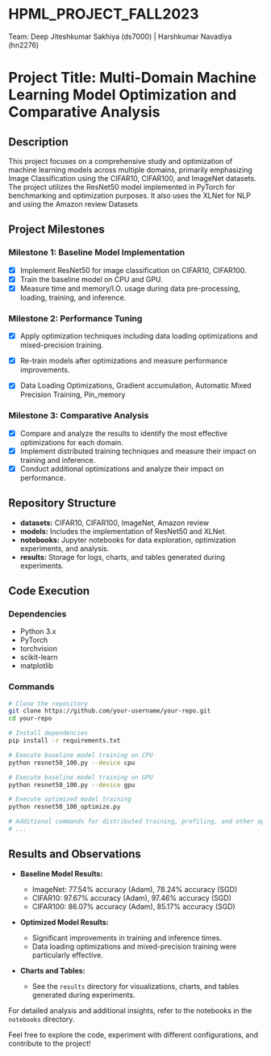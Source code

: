 # HPML_PROJECT_FALL2023
Team: Deep Jiteshkumar Sakhiya (ds7000) | Harshkumar Navadiya (hn2276)

# Project Title: Multi-Domain Machine Learning Model Optimization and Comparative Analysis

## Description
This project focuses on a comprehensive study and optimization of machine learning models across multiple domains, primarily emphasizing Image Classification using the CIFAR10, CIFAR100, and ImageNet datasets. The project utilizes the ResNet50 model implemented in PyTorch for benchmarking and optimization purposes. It also uses the XLNet for NLP and using the Amazon review Datasets

## Project Milestones

### Milestone 1: Baseline Model Implementation
- [x] Implement ResNet50 for image classification on CIFAR10, CIFAR100.
- [x] Train the baseline model on CPU and GPU.
- [x] Measure time and memory/I.O. usage during data pre-processing, loading, training, and inference.

### Milestone 2: Performance Tuning
- [x] Apply optimization techniques including data loading optimizations and mixed-precision training.
- [x] Re-train models after optimizations and measure performance improvements.
- [x] Data Loading Optimizations, Gradient accumulation, Automatic Mixed Precision Training, Pin_memory


### Milestone 3: Comparative Analysis
- [x] Compare and analyze the results to identify the most effective optimizations for each domain.
- [x] Implement distributed training techniques and measure their impact on training and inference.
- [x] Conduct additional optimizations and analyze their impact on performance.

## Repository Structure

- **datasets:** CIFAR10, CIFAR100, ImageNet, Amazon review 
- **models:** Includes the implementation of ResNet50 and XLNet.
- **notebooks:** Jupyter notebooks for data exploration, optimization experiments, and analysis.
- **results:** Storage for logs, charts, and tables generated during experiments.

## Code Execution

### Dependencies
- Python 3.x
- PyTorch
- torchvision
- scikit-learn
- matplotlib

### Commands
```bash
# Clone the repository
git clone https://github.com/your-username/your-repo.git
cd your-repo

# Install dependencies
pip install -r requirements.txt

# Execute baseline model training on CPU
python resnet50_100.py --device cpu

# Execute baseline model training on GPU
python resnet50_100.py --device gpu

# Execute optimized model training
python resnet50_100_optimize.py

# Additional commands for distributed training, profiling, and other optimizations
# ...

```

## Results and Observations

- **Baseline Model Results:**
  - ImageNet: 77.54% accuracy (Adam), 78.24% accuracy (SGD)
  - CIFAR10: 97.67% accuracy (Adam), 97.46% accuracy (SGD)
  - CIFAR100: 86.07% accuracy (Adam), 85.17% accuracy (SGD)

- **Optimized Model Results:**
  - Significant improvements in training and inference times.
  - Data loading optimizations and mixed-precision training were particularly effective.

- **Charts and Tables:**
  - See the `results` directory for visualizations, charts, and tables generated during experiments.

For detailed analysis and additional insights, refer to the notebooks in the `notebooks` directory.

Feel free to explore the code, experiment with different configurations, and contribute to the project!
